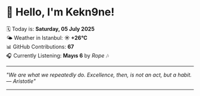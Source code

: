 # 👋 Hello, I'm Kekn9ne!

🗓️ Today is: **Saturday, 05 July 2025**  
🌤️ Weather in Istanbul: **☀️   +26°C**  
📊 GitHub Contributions: **67**  
🎧 Currently Listening: **Mayıs 6** by *Rope* 🎶

---

_"We are what we repeatedly do. Excellence, then, is not an act, but a habit. — *Aristotle*"_

---
